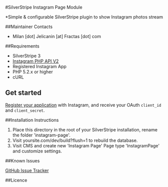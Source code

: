 #SilverStripe Instagram Page Module

*Simple & configurable SilverStripe plugin to show Instagram photos stream

##Maintainer Contacts

*  Milan [dot] Jelicanin [at] Fractas [dot] com


##Requirements

* SilverStripe 3
* [Instagram PHP API V2](https://github.com/cosenary/Instagram-PHP-API/)
* Registered Instagram App
* PHP 5.2.x or higher
* cURL

## Get started

[Register your application](http://instagr.am/developer/register/) with Instagram, and receive your OAuth `client_id` and `client_secret`.


##Installation Instructions

1. Place this directory in the root of your SilverStripe installation, rename the folder 'instagram-page'.
2. Visit yoursite.com/dev/build?flush=1 to rebuild the database.
3. Visit CMS and create new 'Instagram Page' Page type 'InstagramPage' and customize settings.

##Known Issues

[GitHub Issue Tracker](https://github.com/jelicanin/silverstripe-instagram-page/issues)


##Licence
